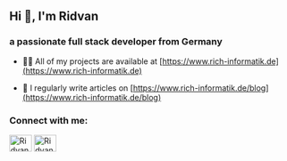 <h2>Hi 👋, I'm Ridvan</h2>
<h3>a passionate full stack developer from Germany</h3>


- 👨‍💻 All of my projects are available at [https://www.rich-informatik.de](https://www.rich-informatik.de)

- 📝 I regularly write articles on [https://www.rich-informatik.de/blog](https://www.rich-informatik.de/blog)


<h3 align="left">Connect with me:</h3>
<p align="left">
<a href="https://twitter.com/RidvanChasan" target="blank"><img align="center" src="https://raw.githubusercontent.com/rahuldkjain/github-profile-readme-generator/master/src/images/icons/Social/twitter.svg" alt="RidvanChasan" height="30" width="40" /></a>
<a href="https://www.linkedin.com/in/ridvan-chasan-886556148/" target="blank"><img align="center" src="https://raw.githubusercontent.com/rahuldkjain/github-profile-readme-generator/master/src/images/icons/Social/linked-in-alt.svg" alt="Ridvan Chasan" height="30" width="40" /></a>
</p>
